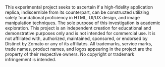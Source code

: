 This experimental project seeks to ascertain if a high-fidelity application replica, indiscernible from its counterpart, can be constructed utilizing solely foundational proficiency in HTML, UI/UX design, and image manipulation techniques.
The sole purpose of this investigation is academic exploration.
This project is an independent creation for educational and demonstrative purposes only and is not intended for commercial use. It is not affiliated with, authorized, maintained, sponsored, or endorsed by Distinct by Zomato or any of its affiliates. All trademarks, service marks, trade names, product names, and logos appearing in the project are the property of their respective owners. No copyright or trademark infringement is intended.
